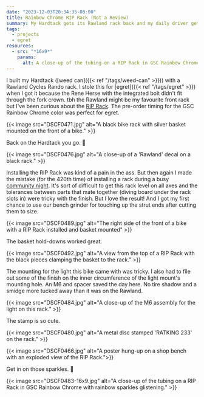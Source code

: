 ```yaml
---
date: "2023-12-03T20:34:35-08:00"
title: Rainbow Chrome RIP Rack (Not a Review)
summary: My Hardtack gets its Rawland rack back and my daily driver gets a RIP Rack in GSC Rainbow Chrome.
tags:
  - projects
  - egret
resources:
  - src: "*16x9*"
    params:
      alt: A close-up of the tubing on a RIP Rack in GSC Rainbow Chrome with rainbow sparkles glistening.
---
```


I built my Hardtack ([weed can]({{< ref "/tags/weed-can" >}})) with a Rawland Cycles Rando rack. I stole this for [egret]({{< ref "/tags/egret" >}}) when I got it because the Rene Herse with the integrated bolt didn't fit through the fork crown. tbh the Rawland might be my favourite front rack but I've been curious about the [RIP Rack](https://wearestuntdoubles.com/product/new-rip-rack-composite-product). The pre-order timing for the GSC Rainbow Chrome color was perfect for egret.

{{< image src="DSCF0471.jpg" alt="A black bike rack with silver basket mounted on the front of a bike." >}}

Back on the Hardtack you go. 🫡

{{< image src="DSCF0476.jpg" alt="A close-up of a 'Rawland' decal on a black rack." >}}

Installing the RIP Rack was kind of a pain in the ass. But then again I made the mistake (for the 420th time) of installing a rack during a busy [community night](https://www.scenicroutessf.com/). It's sort of difficult to get this rack level on all axes and the tolerances between parts that mate together (diving board under the rack slots in) were tricky with the finish. But I love the result! And I got my first chance to use our bench grinder for touching up the strut ends after cutting them to size.

{{< image src="DSCF0489.jpg" alt="The right side of the front of a bike with a RIP Rack installed and basket mounted" >}}

The basket hold-downs worked great.

{{< image src="DSCF0492.jpg" alt="A view from the top of a RIP Rack with the black pieces clamping the basket to the rack." >}}

The mounting for the light this bike came with was tricky. I also had to file out some of the finish on the inner circumference of the light mount's mounting hole. An M6 and spacer saved the day here. No tire shadow and a smidge more tucked away than it was on the Rawland.

{{< image src="DSCF0484.jpg" alt="A close-up of the M6 assembly for the light on this rack." >}}

The stamp is so cute.

{{< image src="DSCF0480.jpg" alt="A metal disc stamped 'RATKING 233' on the rack." >}}

{{< image src="DSCF0466.jpg" alt="A poster hung-up on a shop bench with an exploded view of the RIP Rack.">}}

Get in on those sparkles. 💖

{{< image src="DSCF0483-16x9.jpg" alt="A close-up of the tubing on a RIP Rack in GSC Rainbow Chrome with rainbow sparkles glistening." >}}
